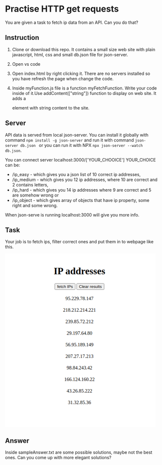 # Practise HTTP get requests
You are given a task to fetch ip data from an API. Can you do that?

## Instruction
1. Clone or download this repo.
  It contains a small size web site with plain javascript, html, css and small db.json file for json-server.

2. Open vs code
3. Open index.html by right clicking it. There are no servers installed so you have refresh the page when change the code.
4. Inside myFunction.js file is a function myFetchFunction. Write your code inside of it.Use addContent(["string"]) function 
  to display on web site. It adds a <div> element with string content to the site.

## Server
API data is served from local json-server. You can install it globally with command 
`npm install -g json-server` and run it with command `json-server db.json ` 
or you can run it with NPX `npx json-server --watch db.json`.

You can connect server localhost:3000/['YOUR_CHOOICE']
YOUR_CHOICE can be:
* /ip_easy - which gives you a json list of 10 correct ip addresses,
* /ip_medium - which gives you 12 ip addresses, where 10 are correct and 2 contains letters,
* /ip_hard - which gives you 14 ip addresses where 9 are correct and 5 are somehow wrong or
* /ip_object - which gives array of objects that have ip property, some right and some wrong.

When json-serve is running localhost:3000 will give you more info.

## Task
Your job is to fetch ips, filter correct ones and put them in to webpage like this. 

![Alt text](images/ip-addresses.png?raw=true)

## Answer
Inside sampleAnswer.txt are some possible solutions, maybe not the best ones. Can you come up with more elegant solutions?
